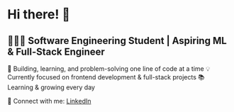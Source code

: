 # Hi there! 👋

## 👩🏽‍💻 Software Engineering Student | Aspiring ML & Full-Stack Engineer

🚀 Building, learning, and problem-solving one line of code at a time
💡 Currently focused on frontend development & full-stack projects
📚 Learning & growing every day

🔗 Connect with me: [LinkedIn](https://www.linkedin.com/in/shina-atete-mpeta-a13783252/)  
 
